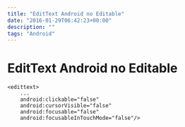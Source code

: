 ```yaml
---
title: "EditText Android no Editable"
date: "2016-01-29T06:42:23+00:00"
description: ""
tags: "Android"
---
```

# EditText Android no Editable

```
<edittext>
    ... 
    android:clickable="false"  
    android:cursorVisible="false"  
    android:focusable="false"  
    android:focusableInTouchMode="false"/>
```

